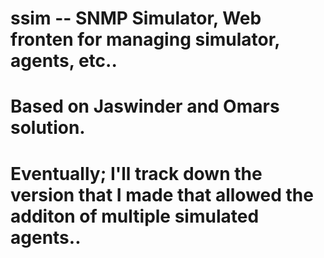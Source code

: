 # ssim -- SNMP Simulator, Web fronten for managing simulator, agents, etc..
# Based on Jaswinder and Omars solution.
# Eventually; I'll track down the version that I made that allowed the additon of multiple simulated agents..
